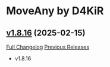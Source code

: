 # MoveAny by D4KiR

## [v1.8.16](https://github.com/d4kir92/MoveAny/tree/v1.8.16) (2025-02-15)
[Full Changelog](https://github.com/d4kir92/MoveAny/compare/v1.8.15...v1.8.16) [Previous Releases](https://github.com/d4kir92/MoveAny/releases)

- v1.8.16  
